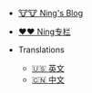 <!-- _navbar.md -->

* [🐮🐮 Ning's Blog](https://www.cnblogs.com/Ning-Blog/)
* [❤️❤️ Ning专栏](https://ning310975876.gitee.io)
* Translations

  * [:us:  英文](/)
  * [:cn:  中文](/zh-cn/)